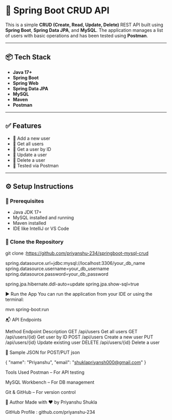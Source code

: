 # 🚀 Spring Boot CRUD API

This is a simple **CRUD (Create, Read, Update, Delete)** REST API built using **Spring Boot**, **Spring Data JPA**, and **MySQL**. The application manages a list of users with basic operations and has been tested using **Postman**.

---

## 📦 Tech Stack

- **Java 17+**
- **Spring Boot**
- **Spring Web**
- **Spring Data JPA**
- **MySQL**
- **Maven**
- **Postman**

---

## ✅ Features

- 🔹 Add a new user
- 🔹 Get all users
- 🔹 Get a user by ID
- 🔹 Update a user
- 🔹 Delete a user
- 🔹 Tested via Postman

---

## ⚙️ Setup Instructions

### 🔧 Prerequisites

- Java JDK 17+
- MySQL installed and running
- Maven installed
- IDE like IntelliJ or VS Code

### 🔌 Clone the Repository

git clone :https://github.com/priyanshu-234/springboot-mysql-crud



spring.datasource.url=jdbc:mysql://localhost:3306/your_db_name
spring.datasource.username=your_db_username
spring.datasource.password=your_db_password

spring.jpa.hibernate.ddl-auto=update
spring.jpa.show-sql=true

▶️ Run the App
You can run the application from your IDE or using the terminal:


mvn spring-boot:run

📬 API Endpoints

Method	Endpoint	Description
GET	/api/users	Get all users
GET	/api/users/{id}	Get user by ID
POST	/api/users	Create a new user
PUT	/api/users/{id}	Update existing user
DELETE	/api/users/{id}	Delete a user

🧪 Sample JSON for POST/PUT
json

{
  "name": "Priyanshu",
  "email": "shuklapriyansh000@gmail.com"
}


 Tools Used
Postman – For API testing

MySQL Workbench – For DB management

Git & GitHub – For version control

🙌 Author
Made with ❤️ by Priyanshu Shukla

GitHub Profile : github.com/priyanshu-234



